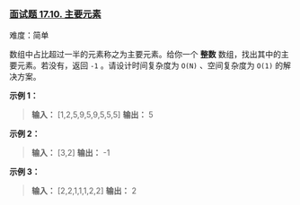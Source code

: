 ### [面试题 17.10. 主要元素](https://leetcode.cn/problems/find-majority-element-lcci/)

难度：简单

数组中占比超过一半的元素称之为主要元素。给你一个 **整数** 数组，找出其中的主要元素。若没有，返回 `-1` 。请设计时间复杂度为 `O(N)` 、空间复杂度为 `O(1)` 的解决方案。

**示例 1：**

> **输入：** [1,2,5,9,5,9,5,5,5]
> **输出：** 5

**示例 2：**

> **输入：** [3,2]
> **输出：** -1

**示例 3：**

> **输入：** [2,2,1,1,1,2,2]
> **输出：** 2
